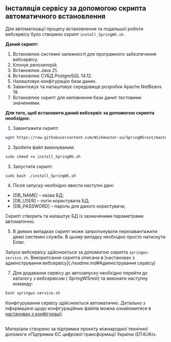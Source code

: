 ## Інсталяція сервісу за допомогою скрипта автоматичного встановлення

Для автоматизації процесу встановлення та подальшої роботи вебсервісу було створено скрипт `install_SpringWS.sh`.

**Даний скрипт:**

1. Встановлює системні залежності для програмного забезпечення вебсервісу.
2. Клонує репозиторій.
3. Встановлює Java 21.
4. Встановлює СУБД PostgreSQL 14.12.
6. Налаштовує конфігурацію бази даних.
7. Завантажує та налаштовує середовище розробки Apache NetBeans 19.
8. Встановлює скрипт для наповнення бази данит тестовими значеннями.

**Для того, щоб встановити даний вебсервіс за допомогою скрипта необхідно:**

1. Завантажити скрипт:

```bash
wget https://raw.githubusercontent.com/Wishmaster-sa/SpringWSrest/master/install_SpringWS.sh
```

2. Зробити файл виконуваним:

```bash
sudo chmod +x install_SpringWS.sh
``` 

3. Запустити скрипт:

```bash
sudo bash ./install_SpringWS.sh
```

4. Після запуску необхідно ввести наступні дані:
- [DB_NAME] – назва БД;
- [DB_USER] – логін користувача БД;
- [DB_PASSWORD] – пароль для даного користувача;

Скрипт створить та налаштує БД із зазначеними параметрами автоматично.

5. В деяких випадках скрипт може запропонувати перезавантажити деякі системні служби. В цьому випадку необхідно просто натиснути Enter.

Запуск вебсервісу здійснюється за допомогою скрипта `springws-service.sh`. Викоритсання скрипта описана в [настановах з адміністрування вебсервісу](./readme.md#Адміністрування сервісу) 




7. Для додавання сервісу до автозапуску необхідно перейти до каталогу з вебсервісом ( SpringWSrest) та виконати наступну команду:

```bash
bash springws-service.sh
```


Конфігурування сервісу здійснюється автоматично. Детально з інформацією щодо конфігураційних файлів можна ознайомитися в [настановах з конфігурації](./configuration.md).

##
Матеріали створено за підтримки проєкту міжнародної технічної допомоги «Підтримка ЄС цифрової трансформації України (DT4UA)».

